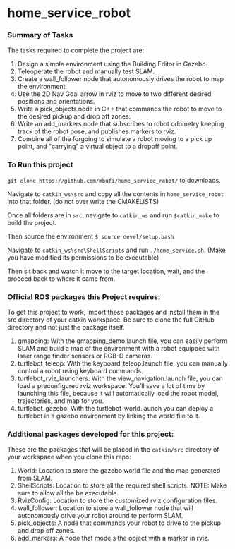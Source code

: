 # home_service_robot


### Summary of Tasks
The tasks required to complete the project are:

1. Design a simple environment using the Building Editor in Gazebo.
2. Teleoperate the robot and manually test SLAM.
3. Create a wall_follower node that autonomously drives the robot to map the environment.
4. Use the 2D Nav Goal arrow in rviz to move to two different desired positions and orientations.
5. Write a pick_objects node in C++ that commands the robot to move to the desired pickup and drop off zones.
6. Write an add_markers node that subscribes to robot odometry keeping track of the robot pose, and publishes markers to rviz.
7. Combine all of the forgoing to simulate a robot moving to a pick up point, and "carrying" a virtual object to a dropoff point.





### To Run this project

`git clone https://github.com/mbufi/home_service_robot/` to downloads.

Navigate to `catkin_ws\src` and copy all the contents in `home_service_robot` into that folder. (do not over write the CMAKELISTS) 

Once all folders are in `src`, navigate to `catkin_ws` and run `$catkin_make` to build the project.

Then source the environment `$ source devel/setup.bash`

Navigate to `catkin_ws\src\ShellScripts` and run `./home_service.sh`. (Make you have modified its permissions to be executable)

Then sit back and watch it move to the target location, wait, and the proceed back to where it came from.



### Official ROS packages this Project requires: 

To get this project to work, import these packages and install them in the src directory of your catkin workspace. Be sure to clone the full GitHub directory and not just the package itself.

1. gmapping: With the gmapping_demo.launch file, you can easily perform SLAM and build a map of the environment with a robot equipped with laser range finder sensors or RGB-D cameras.
2. turtlebot_teleop: With the keyboard_teleop.launch file, you can manually control a robot using keyboard commands.
3. turtlebot_rviz_launchers: With the view_navigation.launch file, you can load a preconfigured rviz workspace. You’ll save a lot of time by launching this file, because it will automatically load the robot model, trajectories, and map for you.
4. turtlebot_gazebo: With the turtlebot_world.launch you can deploy a turtlebot in a gazebo environment by linking the world file to it.


### Additional packages developed for this project: 
These are the packages that will be placed in the `catkin/src` directory of your workspace when you clone this repo: 

1. World: Location to store the gazebo world file and the map generated from SLAM.
2. ShellScripts: Location to store all the required shell scripts. NOTE: Make sure to allow all the be executable. 
3. RvizConfig: Location to store the customized rviz configuration files.
4. wall_follower: Location to store a wall_follower node that will autonomously drive your robot around to perform SLAM.
5. pick_objects: A node that commands your robot to drive to the pickup and drop off zones.
6. add_markers: A node that models the object with a marker in rviz.
